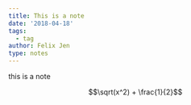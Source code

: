 ```yaml
---
title: This is a note
date: '2018-04-18'
tags:
  - tag
author: Felix Jen
type: notes
---
```

this is a note

$$\sqrt(x^2) + \frac{1}{2}$$ 
